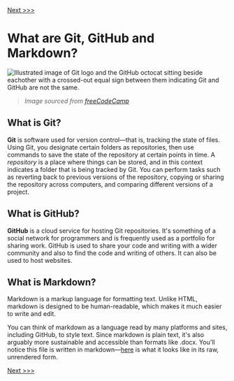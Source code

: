 [Next >>>](examples.md)  

# What are Git, GitHub and Markdown?
  
![Illustrated image of Git logo and the GitHub octocat sitting beside eachother with a crossed-out equal sign between them indicating Git and GitHub are not the same.](https://github.com/dhsouthbend/git/blob/master/images/GitNOTGitHub.png)  
> _Image sourced from [freeCodeCamp](https://guide.freecodecamp.org/git/difference-git-github/)_
## What is Git? 

**Git** is software used for version control—that is, tracking the state of files. Using Git, you designate certain folders as repositories, then use commands to save the state of the repository at certain points in time. A *repository* is a place where things can be stored, and in this context indicates a folder that is being tracked by Git. You can perform tasks such as reverting back to previous versions of the repository, copying or sharing the repository across computers, and comparing different versions of a project.

## What is GitHub?

**GitHub** is a cloud service for hosting Git repositories. It's something of a social network for programmers and is frequently used as a portfolio for sharing work. GitHub is used to share your code and writing with a wider community and also to find the code and writing of others. It can also be used to host websites.

## What is Markdown?

Markdown is a markup language for formatting text. Unlike HTML, markdown is designed to be human-readable, which makes it much easier to write and edit.

You can think of markdown as a language read by many platforms and sites, including GitHub, to style text. Since markdown is plain text, it's also arguably more sustainable and accessible than formats like .docx. You'll notice this file is written in markdown—[here](https://raw.githubusercontent.com/DHRI-Curriculum/git/master/sections/concept.md) is what it looks like in its raw, unrendered form.

[Next >>>](examples.md)  
